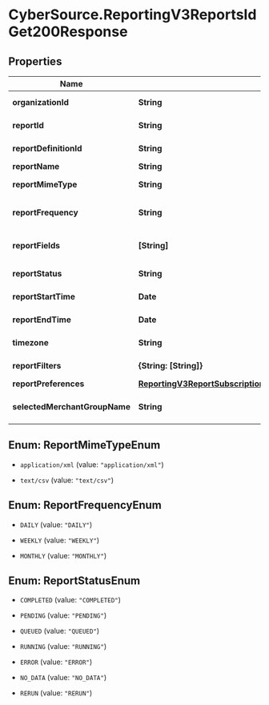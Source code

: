 # CyberSource.ReportingV3ReportsIdGet200Response

## Properties
Name | Type | Description | Notes
------------ | ------------- | ------------- | -------------
**organizationId** | **String** | CyberSource merchant id | [optional] 
**reportId** | **String** | Report ID Value | [optional] 
**reportDefinitionId** | **String** | Report definition Id | [optional] 
**reportName** | **String** | Report Name | [optional] 
**reportMimeType** | **String** | Report Format | [optional] 
**reportFrequency** | **String** | Report Frequency Value | [optional] 
**reportFields** | **[String]** | List of Integer Values | [optional] 
**reportStatus** | **String** | Report Status Value | [optional] 
**reportStartTime** | **Date** | Report Start Time Value | [optional] 
**reportEndTime** | **Date** | Report End Time Value | [optional] 
**timezone** | **String** | Time Zone Value | [optional] 
**reportFilters** | **{String: [String]}** | Report Filters | [optional] 
**reportPreferences** | [**ReportingV3ReportSubscriptionsGet200ResponseReportPreferences**](ReportingV3ReportSubscriptionsGet200ResponseReportPreferences.md) |  | [optional] 
**selectedMerchantGroupName** | **String** | Selected Merchant Group name | [optional] 


<a name="ReportMimeTypeEnum"></a>
## Enum: ReportMimeTypeEnum


* `application/xml` (value: `"application/xml"`)

* `text/csv` (value: `"text/csv"`)




<a name="ReportFrequencyEnum"></a>
## Enum: ReportFrequencyEnum


* `DAILY` (value: `"DAILY"`)

* `WEEKLY` (value: `"WEEKLY"`)

* `MONTHLY` (value: `"MONTHLY"`)




<a name="ReportStatusEnum"></a>
## Enum: ReportStatusEnum


* `COMPLETED` (value: `"COMPLETED"`)

* `PENDING` (value: `"PENDING"`)

* `QUEUED` (value: `"QUEUED"`)

* `RUNNING` (value: `"RUNNING"`)

* `ERROR` (value: `"ERROR"`)

* `NO_DATA` (value: `"NO_DATA"`)

* `RERUN` (value: `"RERUN"`)




